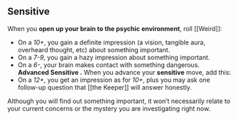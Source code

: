 ## Sensitive

When you **open up your brain to the psychic environment**, roll [[Weird]]: 
- On a *10+*, you gain a definite impression (a vision, tangible aura, overheard thought, etc) about something important. 
- On a *7-9*, you gain a hazy impression about something important. 
- On a *6-*, your brain makes contact with something dangerous. **Advanced Sensitive .** When you advance your **sensitive** move, add this: 
- On a *12+*, you get an impression as for *10+*, plus you may ask one follow-up question that [[the Keeper]] will answer honestly.

Although you will find out something important, it won’t necessarily relate to your current concerns or the mystery you are investigating right now.